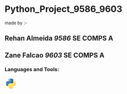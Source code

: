 # Python_Project_9586_9603
made by :-
## Rehan Almeida *9586* SE COMPS A 
## Zane Falcao *9603* SE COMPS A  

<h3 align="left">Languages and Tools:</h3>
<img src="https://raw.githubusercontent.com/devicons/devicon/master/icons/python/python-original.svg" alt="python" width="40" height="40"/> </a>
